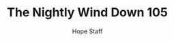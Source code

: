 ---
image: /assets/img/nwd/105_nwd_1corinthians_13_7_a_tpt.png
title: The Nightly Wind Down 105
categories:
  - The Nightly Wind Down
author: Hope Staff
notes: The Nightly Wind Down 105
embed: >-
  EMBED_GOES_HERE
transcript: >-
  SOME LINES OF TEXT START HERE
---